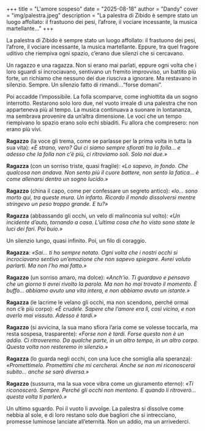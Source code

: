 +++
title = "L'amore sospeso"
date = "2025-08-18"
author = "Dandy"
cover = "img/palestra.jpeg"
description = "La palestra di Zibido è sempre stato un luogo affollato: il frastuono dei pesi, l’afrore, il vociare incessante, la musica martellante..."
+++

La palestra di Zibido è sempre stato un luogo affollato: il frastuono dei pesi, l’afrore, il vociare incessante, la musica martellante. Eppure, tra quel fragore uditivo che riempiva ogni spazio, c’erano due silenzi che si cercavano.  

Un ragazzo e una ragazza. Non si erano mai parlati, eppure ogni volta che i loro sguardi si incrociavano, sentivano un fremito improvviso, un battito più forte, un richiamo che nessuno dei due riusciva a ignorare. Ma restavano in silenzio. Sempre. Un silenzio fatto di rimandi…“forse domani”.  

Poi accadde l’impossibile. La folla scomparve, come inghiottita da un sogno interrotto. Restarono solo loro due, nel vuoto irreale di una palestra che non apparteneva più al tempo. La musica continuava a suonare in lontananza, ma sembrava provenire da un’altra dimensione. Le voci che un tempo riempivano lo spazio erano solo echi sbiaditi. Fu allora che compresero: non erano più vivi.  

**Ragazzo** (la voce gli trema, come se parlasse per la prima volta in tutta la sua vita): _«È strano, vero? Qui ci siamo sempre sfiorati tra la folla… e adesso che la folla non c’è più, ci ritroviamo soli. Solo noi due.»_  

**Ragazza** (con un sorriso triste, quasi fragile): _«Lo sapevo, in fondo. Che qualcosa non andava. Non sento più il cuore battere, non sento la fatica… è come allenarsi dentro un sogno lucido.»_  

**Ragazzo** (china il capo, come per confessare un segreto antico): _«Io… sono morto qui, tra queste mura. Un infarto. Ricordo il mondo dissolversi mentre stringevo un peso troppo grande. E tu?»_  

**Ragazza** (abbassando gli occhi, un velo di malinconia sul volto): _«Un incidente d’auto, tornando a casa. L’ultima cosa che ho visto sono state le luci dei fari. Poi buio.»_  

Un silenzio lungo, quasi infinito. Poi, un filo di coraggio.  

**Ragazza**: _«Sai… ti ho sempre notato. Ogni volta che i nostri occhi si incrociavano sentivo un’emozione che non sapevo spiegare. Avrei voluto parlarti. Ma non l’ho mai fatto.»_  

**Ragazzo** (un sorriso amaro, ma dolce): _«Anch’io. Ti guardavo e pensavo che un giorno ti avrei rivolto la parola. Ma non ho mai trovato il momento. È buffo… abbiamo avuto una vita intera, e non abbiamo avuto un istante.»_  

**Ragazza** (le lacrime le velano gli occhi, ma non scendono, perché ormai non c’è più corpo): _«È crudele. Sapere che l’amore era lì, così vicino, e non averlo mai vissuto. Adesso è tardi.»_  

**Ragazzo** (si avvicina, la sua mano sfiora l’aria come se volesse toccarla, ma resta sospesa, trasparente): _«Forse non è tardi. Forse questo non è un addio. Ci ritroveremo. Da qualche parte, in un altro tempo, in un altro corpo. Questa volta non resteremo in silenzio.»_  

**Ragazza** (lo guarda negli occhi, con una luce che somiglia alla speranza): _«Promettimelo. Promettimi che mi cercherai. Anche se non mi riconoscerai subito… anche se sarò diversa.»_  

**Ragazzo** (sussurra, ma la sua voce vibra come un giuramento eterno): _«Ti riconoscerò. Sempre. Perché gli occhi non mentono. E quando li ritroverò… questa volta ti parlerò.»_  

Un ultimo sguardo. Poi il vuoto li avvolge. La palestra si dissolve come nebbia al sole, e di loro restano solo due bagliori che si intrecciano, promesse luminose lanciate all’eternità. Non un addio, ma un arrivederci.

